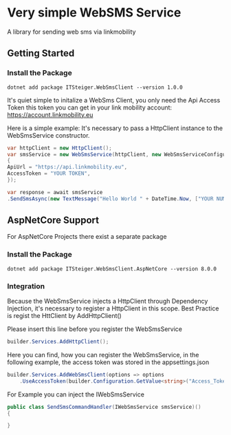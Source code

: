 # Very simple WebSMS Service
A library for sending web sms via linkmobility

## Getting Started

### Install the Package
```shell
dotnet add package ITSteiger.WebSmsClient --version 1.0.0
```

It's quiet simple to initalize a WebSms Client, you only need the Api Access Token
this token you can get in your link mobility account:
https://account.linkmobility.eu

Here is a simple example:
It's necessary to pass a HttpClient instance to the WebSmsService constructor.
```csharp
var httpClient = new HttpClient();
var smsService = new WebSmsService(httpClient, new WebSmsServiceConfiguration
{
ApiUrl = "https://api.linkmobility.eu",
AccessToken = "YOUR TOKEN",
});

var response = await smsService
.SendSmsAsync(new TextMessage("Hello World " + DateTime.Now, ["YOUR NUMBER"]), CancellationToken.None);
```
## AspNetCore Support
For AspNetCore Projects there exist a separate package
### Install the Package
```shell
dotnet add package ITSteiger.WebSmsClient.AspNetCore --version 8.0.0
```
### Integration
Because the WebSmsService injects a HttpClient through Dependency Injection, it's necessary to register a HttpClient in this scope.
Best Practice is regist the HttClient by AddHttpClient()

Please insert this line before you register the WebSmsService
```csharp
builder.Services.AddHttpClient();
```
Here you can find, how you can register the WebSmsService, in the following example,
the access token was stored in the appsettings.json
```csharp
builder.Services.AddWebSmsClient(options => options
    .UseAccessToken(builder.Configuration.GetValue<string>("Access_Token")!));
```
For Example you can inject the IWebSmsService
```csharp
public class SendSmsCommandHandler(IWebSmsService smsService)()
{

}
```

